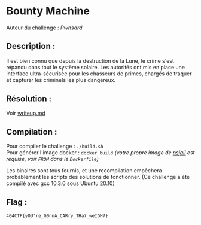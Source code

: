 # Bounty Machine

Auteur du challenge : *Pwnsard*

## Description :

Il est bien connu que depuis la destruction de la Lune, le crime s'est répandu dans tout le système solaire. Les autorités ont mis en place une interface ultra-sécurisée pour les chasseurs de primes, chargés de traquer et capturer les criminels les plus dangereux.

## Résolution :

Voir [writeup.md](writeup.md)

## Compilation :

Pour compiler le challenge : `./build.sh`  
Pour générer l'image docker : `docker build` *(votre propre image de [nsjail](https://github.com/google/nsjail) est requise, voir `FROM` dans le `Dockerfile`)*

Les binaires sont tous fournis, et une recompilation empêchera probablement les scripts des solutions de fonctionner. (Ce challenge a été compilé avec gcc 10.3.0 sous Ubuntu 20.10)

## Flag :

`404CTF{yOU're_G0nnA_CARry_THa7_weIGH7}`